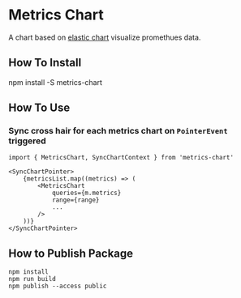 # Metrics Chart

A chart based on [elastic chart](https://github.com/elastic/elastic-charts) visualize promethues data.

## How To Install

npm install -S metrics-chart

## How To Use

### Sync cross hair for each metrics chart on `PointerEvent` triggered

```
import { MetricsChart, SyncChartContext } from 'metrics-chart'

<SyncChartPointer>
    {metricsList.map((metrics) => (
        <MetricsChart
            queries={m.metrics}
            range={range}
            ...
        />
    ))}
</SyncChartPointer>
```

## How to Publish Package

```
npm install
npm run build
npm publish --access public
```
